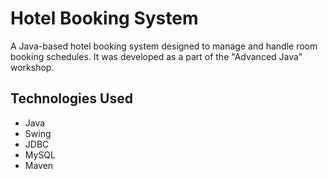 # Hotel Booking System

A Java-based hotel booking system designed to manage and handle room booking schedules. It was developed as a part of the "Advanced Java" workshop.

## Technologies Used

- Java
- Swing 
- JDBC 
- MySQL 
- Maven 

